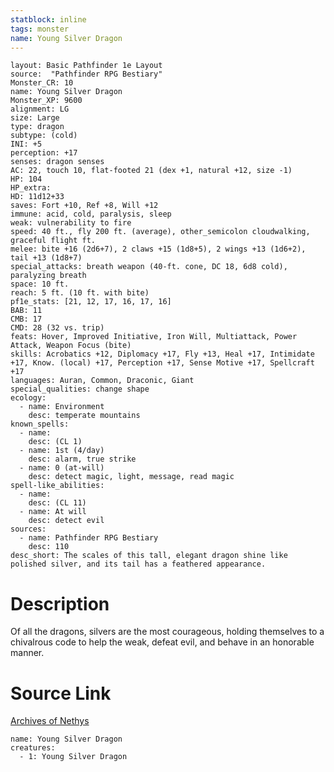 ```yaml
---
statblock: inline
tags: monster
name: Young Silver Dragon
---
```

```statblock
layout: Basic Pathfinder 1e Layout
source:  "Pathfinder RPG Bestiary"
Monster_CR: 10
name: Young Silver Dragon
Monster_XP: 9600
alignment: LG
size: Large
type: dragon
subtype: (cold)
INI: +5
perception: +17
senses: dragon senses
AC: 22, touch 10, flat-footed 21 (dex +1, natural +12, size -1)
HP: 104
HP_extra: 
HD: 11d12+33
saves: Fort +10, Ref +8, Will +12
immune: acid, cold, paralysis, sleep
weak: vulnerability to fire
speed: 40 ft., fly 200 ft. (average), other_semicolon cloudwalking, graceful flight ft.
melee: bite +16 (2d6+7), 2 claws +15 (1d8+5), 2 wings +13 (1d6+2), tail +13 (1d8+7)
special_attacks: breath weapon (40-ft. cone, DC 18, 6d8 cold), paralyzing breath
space: 10 ft.
reach: 5 ft. (10 ft. with bite)
pf1e_stats: [21, 12, 17, 16, 17, 16]
BAB: 11
CMB: 17
CMD: 28 (32 vs. trip)
feats: Hover, Improved Initiative, Iron Will, Multiattack, Power Attack, Weapon Focus (bite)
skills: Acrobatics +12, Diplomacy +17, Fly +13, Heal +17, Intimidate +17, Know. (local) +17, Perception +17, Sense Motive +17, Spellcraft +17
languages: Auran, Common, Draconic, Giant
special_qualities: change shape
ecology:
  - name: Environment
    desc: temperate mountains
known_spells:
  - name:
    desc: (CL 1)
  - name: 1st (4/day)
    desc: alarm, true strike
  - name: 0 (at-will)
    desc: detect magic, light, message, read magic
spell-like_abilities:
  - name:
    desc: (CL 11)
  - name: At will
    desc: detect evil
sources:
  - name: Pathfinder RPG Bestiary
    desc: 110
desc_short: The scales of this tall, elegant dragon shine like polished silver, and its tail has a feathered appearance.
```
# Description
Of all the dragons, silvers are the most courageous, holding themselves to a chivalrous code to help the weak, defeat evil, and behave in an honorable manner.
# Source Link
[Archives of Nethys](https://aonprd.com/MonsterDisplay.aspx?ItemName=Young%20Silver%20Dragon)
```encounter-table
name: Young Silver Dragon
creatures:
  - 1: Young Silver Dragon
```

